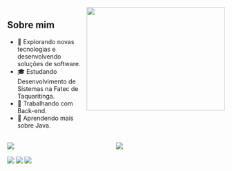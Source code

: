 <div style="display: flex;">
  <div style="flex: 1;">
    <h2>Sobre mim</h2>
    <ul>
      <li>🤔 Explorando novas tecnologias e desenvolvendo soluções de software.</li>
      <li>🎓 Estudando Desenvolvimento de Sistemas na Fatec de Taquaritinga.</li>
      <li>💼 Trabalhando com Back-end.</li>
      <li>🌱 Aprendendo mais sobre Java.</li>
    </ul>
  </div>
  <div style="flex: 1;">
    <img src="https://github.com/vitormapeli/vitormapeli/assets/105941606/4d1e5496-e87c-48ff-b295-420cf3121e5c" height="240" width="320">
  </div>
</div>

<br>

<div style="display: flex;">
  <div style="flex: 1;">
    <img src="https://github-readme-stats.vercel.app/api?username=vitormapeli&theme=midnight-purple&show_icons=true&hide_border=true&count_private=true">
  </div>
  <div style="flex: 1;">
    <img src="https://github-readme-streak-stats.herokuapp.com/?user=vitormapeli&theme=midnight-purple&hide_border=true">
  </div>
</div>

<br>

<div> 
  <a href="https://www.instagram.com/vitor_mapeli/" target="_blank"><img src="https://img.shields.io/badge/-Instagram-%23E4405F?style=for-the-badge&logo=instagram&logoColor=white" target="_blank"></a>
  <a href = "mailto:vitormapeli@gmail.com"><img src="https://img.shields.io/badge/-Gmail-%23333?style=for-the-badge&logo=gmail&logoColor=white" target="_blank"></a>
  <a href="https://www.linkedin.com/in/vitor-mapeli-263b3527a/" target="_blank"><img src="https://img.shields.io/badge/-LinkedIn-%230077B5?style=for-the-badge&logo=linkedin&logoColor=white" target="_blank"></a> 
</div>

